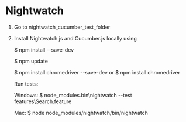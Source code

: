 # Nightwatch
 
 1. Go to nightwatch_cucumber_test_folder
 
 2. Install Nightwatch.js and Cucumber.js locally using 

       $ npm install --save-dev
       
       $ npm update
       
       $ npm install chromedriver --save-dev 
       or 
       $ npm install chromedriver

       
       Run tests: 
      
       Windows: 
       $ node_modules\.bin\nightwatch --test features\Search.feature
       
       Mac: 
       $ node node_modules/nightwatch/bin/nightwatch

 
